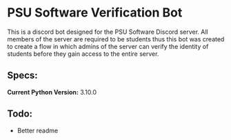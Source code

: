 # PSU Software Verification Bot

This is a discord bot designed for the PSU Software Discord server. All members of the server are required to be students
thus this bot was created to create a flow in which admins of the server can verify the identity of students before they
gain access to the entire server.

## Specs:
**Current Python Version:** 3.10.0

## Todo:
 - Better readme